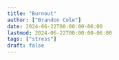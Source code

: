 ```yaml
---
title: "Burnout"
author: ["Brandon Cole"]
date: 2024-06-22T00:00:00-06:00
lastmod: 2024-06-22T00:00:00-06:00
tags: ["stress"]
draft: false
---
```

